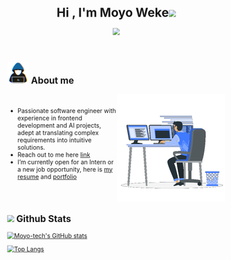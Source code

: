 <h1 align="center"><b>Hi , I'm Moyo Weke</b><img src="https://media.giphy.com/media/hvRJCLFzcasrR4ia7z/giphy.gif" width="35"></h1>

<p align="center">
  <a href="https://github.com/DenverCoder1/readme-typing-svg"><img src="https://readme-typing-svg.herokuapp.com?font=Time+New+Roman&color=cyan&size=25&center=true&vCenter=true&width=600&height=100&lines=Welcome+To+My+Profile..&hearts;++;Self-taught+Front-End+Developer,;Computer+Science+Student,;Active+Learner/Researcher,;Love+to+learn+new+stuffs..<3"></a>
</p>
<br>

## <picture><img src = "https://github.com/0xAbdulKhalid/0xAbdulKhalid/raw/main/assets/mdImages/about_me.gif" width = 50px></picture> **About me**

<picture> <img align="right" src="https://github.com/0xAbdulKhalid/0xAbdulKhalid/raw/main/assets/mdImages/Right_Side.gif" width = 250px></picture>

<br>

- Passionate software engineer with experience in frontend development and AI projects, adept at translating complex requirements into intuitive solutions.
- Reach out to me here [link](wekemoyo@gmail.com)
- I’m currently open for an Intern or a new job opportunity, here is [my resume](https://drive.google.com/file/d/1LzM1lOi37e3ncKsUltzQ-TvsBzmgGahl/view?usp=sharing) and [portfolio](https://moyosoreweke.vercel.app/)

<br><br>

## <img src="https://media.giphy.com/media/iY8CRBdQXODJSCERIr/giphy.gif" width="35"><b> Github Stats </b>
[![Moyo-tech's GitHub stats](https://github-readme-stats.vercel.app/api?username=moyo-tech&count_private=true&show_icons=true&line_height=20&title_color=7A7ADB&icon_color=2234AE&text_color=D3D3D3&bg_color=0,000000,130F40)](https://github.com/moyo-tech/github-readme-stats) 

[![Top Langs](https://github-readme-stats.vercel.app/api/top-langs/?username=moyo-tech&layout=compact)](https://github.com/moyo-tech/github-readme-stats)
<!--
**Moyo-tech/Moyo-tech** is a ✨ _special_ ✨ repository because its `README.md` (this file) appears on your GitHub profile.

Here are some ideas to get you started:

- 👋 Hi, I am Moyo
- 🌱 I am a Frontend Developer
- 👯 I’m looking to collaborate with diverse minds and diverse talent
- 📫 How to reach me: wekemoyo@gmail.com
-->
